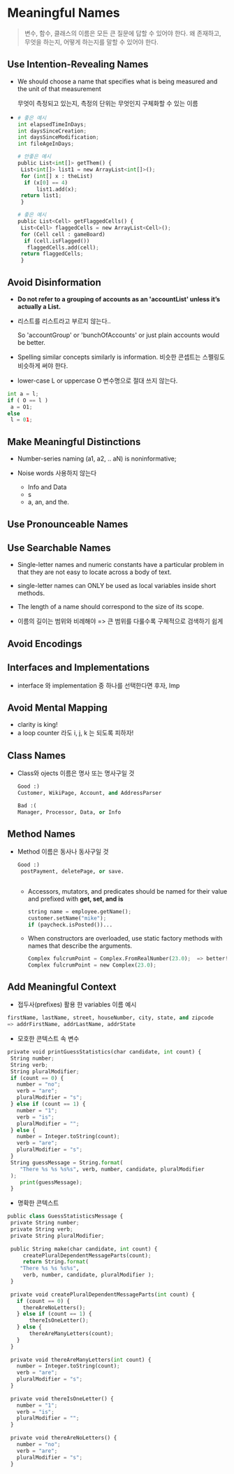 # Meaningful Names

> 변수, 함수, 클래스의 이름은 모든 큰 질문에 답할 수 있어야 한다.
> 왜 존재하고, 무엇을 하는지, 어떻게 하는지를 말할 수 있어야 한다.
>



## Use Intention-Revealing Names

- We should choose a name that specifies what is being measured and the unit of that measurement

  무엇이 측정되고 있는지, 측정의 단위는 무엇인지 구체화할 수 있는 이름

- ```python
  # 좋은 예시
  int elapsedTimeInDays;
  int daysSinceCreation;
  int daysSinceModification;
  int fileAgeInDays;
  
  # 안좋은 예시 
  public List<int[]> getThem() {
   List<int[]> list1 = new ArrayList<int[]>();
   for (int[] x : theList)
    if (x[0] == 4)
    	list1.add(x);
   return list1;
   }
  
  # 좋은 예시
  public List<Cell> getFlaggedCells() {
   List<Cell> flaggedCells = new ArrayList<Cell>();
   for (Cell cell : gameBoard)
    if (cell.isFlagged())
     flaggedCells.add(cell);
   return flaggedCells;
   }
  ```

  

## Avoid Disinformation

- **Do not refer to a grouping of accounts as an 'accountList' unless it’s actually a List.**

- 리스트를 리스트라고 부르지 않는다..

  So 'accountGroup' or 'bunchOfAccounts' or just plain accounts would be better.

- Spelling similar concepts similarly is information.  비슷한 콘셉트는 스펠링도 비슷하게 써야 한다.

-  lower-case L or uppercase O 변수명으로 절대 쓰지 않는다.

  ```python
  int a = l;
  if ( O == l )
   a = O1;
  else
   l = 01;
  ```

  

## Make Meaningful Distinctions

- Number-series naming (a1, a2, .. aN) is noninformative;

- Noise words 사용하지 않는다

  - Info and Data
  - s
  - a, an, and the.

  

## Use Pronounceable Names

## Use Searchable Names

- Single-letter names and numeric constants have a particular problem in that they are not easy to locate across a body of text.

- single-letter names can ONLY be used as local variables inside short methods.

-  The length of a name should correspond to the size of its scope.

  - 이름의 길이는 범위와 비례해야 => 큰 범위를 다룰수록 구체적으로 검색하기 쉽게

  

## Avoid Encodings

## Interfaces and Implementations

- interface 와 implementation 중 하나를 선택한다면 후자, Imp



## Avoid Mental Mapping

- clarity is king!
- a loop counter 라도 i, j, k 는 되도록 피하자!



## Class Names

- Class와 ojects 이름은 명사 또는 명사구일 것

  ```python
  Good :) 
  Customer, WikiPage, Account, and AddressParser
  
  Bad :(
  Manager, Processor, Data, or Info
  ```

  

## Method Names

- Method 이름은 동사나 동사구일 것

  ```python
  Good :)
   postPayment, deletePage, or save.
    
  ```

  - Accessors, mutators, and predicates should be named for their value and prefixed with **get, set, and is**

    ```python
    string name = employee.getName();
    customer.setName("mike");
    if (paycheck.isPosted())...
    ```

  - When constructors are overloaded, use static factory methods with names that describe the arguments.

    ```python
    Complex fulcrumPoint = Complex.FromRealNumber(23.0);  => better!
    Complex fulcrumPoint = new Complex(23.0);
    ```



## Add Meaningful Context

- 접두사(prefixes) 활용 한 variables 이름 예시

```python
firstName, lastName, street, houseNumber, city, state, and zipcode
=> addrFirstName, addrLastName, addrState
```

- 모호한 콘텍스트 속 변수

```python
private void printGuessStatistics(char candidate, int count) {
 String number;
 String verb;
 String pluralModifier;
 if (count == 0) {
   number = "no";
   verb = "are";
   pluralModifier = "s";
 } else if (count == 1) {
   number = "1";
   verb = "is";
   pluralModifier = "";
 } else {
   number = Integer.toString(count);
   verb = "are";
   pluralModifier = "s";
 }
 String guessMessage = String.format(
 	"There %s %s %s%s", verb, number, candidate, pluralModifier
 );
 	print(guessMessage);
 }
```

- 명확한 콘텍스트

```python
public class GuessStatisticsMessage {
 private String number;
 private String verb;
 private String pluralModifier;
  
 public String make(char candidate, int count) {
	 createPluralDependentMessageParts(count);
	 return String.format(
    "There %s %s %s%s",
     verb, number, candidate, pluralModifier );
 }
  
 private void createPluralDependentMessageParts(int count) {
   if (count == 0) {
  	 thereAreNoLetters();
   } else if (count == 1) {
	   thereIsOneLetter();
   } else {
	   thereAreManyLetters(count);
   }
 }
  
 private void thereAreManyLetters(int count) {
   number = Integer.toString(count);
   verb = "are";
   pluralModifier = "s";
 }
  
 private void thereIsOneLetter() {
   number = "1";
   verb = "is";
   pluralModifier = "";
 }
  
 private void thereAreNoLetters() {
   number = "no";
   verb = "are";
   pluralModifier = "s";
 }
```

